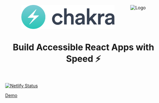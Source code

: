 <p>
<a href="https://github.com/facebook/create-react-app">
<img alt="Logo" align="right" src="https://create-react-app.dev/img/logo.svg" width="20%" /></a></p>

<p align="center">
  <a href="https://github.com/chakra-ui/chakra-ui">
    <img src="https://github.com/chakra-ui/chakra-ui/blob/master/logo/logo-colored@2x.png?raw=true" alt="Chakra logo" width="300" />
  </a>
</p>
<h1 align="center">Build Accessible React Apps with Speed ⚡️</h1>
<br />

[![Netlify Status](https://api.netlify.com/api/v1/badges/7f1e1e37-40eb-4bde-b092-5a79ed202c38/deploy-status)](https://app.netlify.com/sites/affectionate-austin-e78d61/deploys)

[Demo](https://protected-caverns-46759.herokuapp.com/#/)
